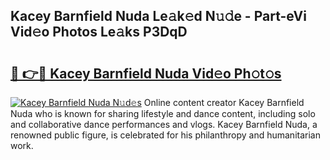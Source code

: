 ## Kacey Barnfield Nuda Le𝚊k𝚎d N𝚞𝚍e - Part-eVi Vid𝚎o Photos Le𝚊ks P3DqD

# <h2><a href="http://fbbxzd.evod.top/?m=Kacey+Barnfield+Nuda">🔗 👉🔴 Kacey Barnfield Nuda Vid𝚎o Ph𝚘t𝚘s</a></h2>

[![Kacey Barnfield Nuda N𝚞d𝚎s](https://i.imgur.com/8V9OHl7.gif)](http://fbbxzd.evod.top/?m=Kacey+Barnfield+Nuda)
Online content creator Kacey Barnfield Nuda who is known for sharing lifestyle and dance content, including solo and collaborative dance performances and vlogs. Kacey Barnfield Nuda, a renowned public figure, is celebrated for his philanthropy and humanitarian work. 
